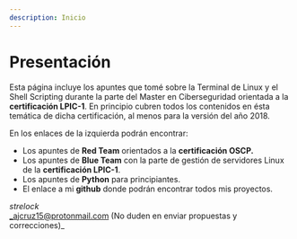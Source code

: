 ```yaml
---
description: Inicio
---
```


# Presentación

Esta página incluye los apuntes que tomé sobre la Terminal de Linux y el Shell Scripting durante la parte del Master en Ciberseguridad orientada a la **certificación LPIC-1**. En principio cubren todos los contenidos en ésta temática de dicha certificación, al menos para la versión del  año 2018.

En los enlaces de la izquierda podrán encontrar:

* Los apuntes de **Red Team** orientados a la **certificación OSCP.**
* Los apuntes de **Blue Team** con la parte de gestión de servidores Linux de la **certificación LPIC-1**.
* Los apuntes de **Python** para principiantes.
* El enlace a mi **github** donde podrán encontrar todos mis proyectos.

_strelock_\
_ajcruz15@protonmail.com  (No duden en enviar propuestas y correcciones)_
